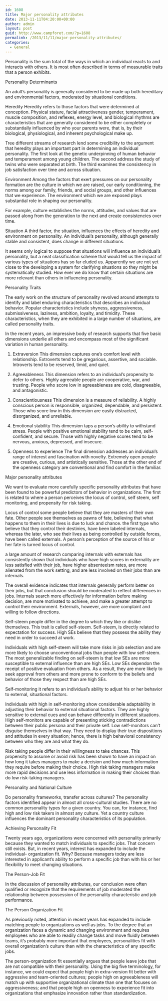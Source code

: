 ```yaml
---
id: 1608
title: Major personality attributes
date: 2013-11-11T04:20:00+00:00
author: admin
layout: post
guid: http://www.campforet.com/?p=1608
permalink: /2013/11/11/major-personality-attributes/
categories:
  - General
---
```

Personality is the sum total of the ways in which an individual reacts to and interacts with others. It is most often described in terms of measurable traits that a person exhibits.

Personality Determinants
  
An adult’s personality is generally considered to be made up both hereditary and environmental factors, moderated by situational conditions.

Heredity Heredity refers to those factors that were determined at conception. Physical stature, facial attractiveness gender, temperament, muscle composition, and reflexes, energy level, and biological rhythms are characteristics that are generally considered to be either completely or substantially influenced by who your parents were, that is, by their biological, physiological, and inherent psychological make up.

Tree different streams of research lend some credibility to the argument that heredity plays an important part in determining an individual personality. The first look at the genetic underpinning of human behavior and temperament among young children. The second address the study of twins who were separated at birth. The third examines the consistency in job satisfaction over time and across situation.

Environment Among the factors that exert pressures on our personality formation are the culture in which we are raised, our early conditioning, the norms among our family, friends, and social groups, and other influences that we experience. The environment which we are exposed plays substantial role in shaping our personality.

For example, culture establishes the norms, attitudes, and values that are passed along from the generation to the next and create consistencies over time.

Situation A third factor, the situation, influences the effects of heredity and environment on personality. An individual’s personality, although generally stable and consistent, does change in different situations.

It seems only logical to suppose that situations will influence an individual&#8217;s personality, but a neat classification scheme that would tell us the impact of various types of situations has so far eluded us. Apparently we are not yet close to the developing a system for clarifying situations so they might be systematically studied. How ever we do know that certain situations are more relevant than others in influencing personality.

Personality Traits
  
The early work on the structure of personality revolved around attempts to identify and label enduring characteristics that describes an individual behavior. Popular characteristics include shyness, aggressiveness, submissiveness, laziness, ambition, loyalty, and timidity. These characteristics, when they are exhibited in a large number of situations, are called personality traits.

In the recent years, an impressive body of research supports that five basic dimensions underlie all others and encompass most of the significant variation in human personality.

1. Extraversion This dimension captures one&#8217;s comfort level with relationship. Extroverts tend to be gregarious, assertive, and sociable. Introverts tend to be reserved, timid, and quiet.
  
2. Agreeableness This dimension refers to an individual&#8217;s propensity to defer to others. Highly agreeable people are cooperative, war, and trusting. People who score low in agreeableness are cold, disagreeable, and antagonistic.
  
3. Conscientiousness This dimension is a measure of reliability. A highly conscious person is responsible, organized, dependable, and persistent. Those who score low in this dimension are easily distracted, disorganized, and unreliable.
  
4. Emotional stability This dimension taps a person&#8217;s ability to withstand stress. People with positive emotional stability tend to be calm, self-confident, and secure. Those with highly negative scores tend to be nervous, anxious, depressed, and insecure.
  
5. Openness to experience The final dimension addresses an individual&#8217;s range of interest and fascination with novelty. Extremely open people are creative, curious, and artistically sensitive. Those at the other end of the openness category are conventional and find comfort in the familiar.

Major personality attributes
  
We want to evaluate more carefully specific personality attributes that have been found to be powerful predictors of behavior in organizations. The first is related to where a person perceives the locus of control, self steem, self monitoring, and propensity for risk taking.

Locus of control some people believe that they are masters of their own fate. Other people see themselves as pawns of fate, believing that what happens to them in their lives is due to luck and chance. the first type who believe that they control their destinies, have been labeled internals, whereas the later, who see their lives as being controlled by outside forces, have been called externals. A person&#8217;s perception of the source of his or her fate is turned locus of control.
  
a large amount of research comparing internals with externals has consistently shown that individuals who have high scores in externality are less satisfied with their job, have higher absenteeism rates, are more alienated from the work setting, and are less involved on their jobs than are internals.
  
The overall evidence indicates that internals generally perform better on their jobs, but that conclusion should be moderated to reflect differences in jobs. Internals search more effectively for information before making decision, are more motivated to achieve, and make a greater attempt to control their environment. Externals, however, are more complaint and willing to follow directions.

Self-steem people differ in the degree to which they like or dislike themselves. This trait is called self-steem. Self-steem, is directly related to expectation for success. High SEs believe that they possess the ability they need in order to succeed at work.
  
Individuals with high self-steem will take more risks in job selection and are more likely to choose unconventional jobs than people with low self-steem. The most generalizable finding on self-steem is that low SEs are more susceptible to external influence than are high SEs. Low SEs dependon the receipt of positive evaluation from others. As a result, they are more likely to seek approval from others and more prone to conform to the beliefs and behavior of those they respect than are high SEs.

Self-monitoring it refers to an individual&#8217;s ability to adjust his or her behavior to external, situational factors.
  
Individuals with high in self-monitoring show considerable adaptability in adjusting their behavior to external situational factors. They are highly sensitive to external cues and can behave differently in different situations. High self-monitors are capable of presenting sticking contradictions between their public persona and their private self. Low self-monitors can&#8217;t disguise themselves in that way. They need to display their true dispositions and attitudes in every situation; hence, there is high behavioral consistency between who they are and what they do.

Risk taking people differ in their willingness to take chances. This propensity to assume or avoid risk has been shown to have an impact on how long it takes managers to make a decision and how much information they require before making their choice. High risk taking managers make more rapid decisions and use less information in making their choices than do low risk-taking managers.

Personality and National Culture
  
Do personality frameworks, transfer across cultures? The personality factors identified appear in almost all cross-cultural studies. There are no common personality types for a given country. You can, for instance, find high and low risk takers in almost any culture. Yet a country culture influences the dominant personality characteristics of its population.

Achieving Personality Fit
  
Twenty years ago, organizations were concerned with personality primarily because they wanted to match individuals to specific jobs. That concern still exists. But, in recent years, interest has expanded to include the individual- organization fit. Why? Because managers today are less interested in applicant’s ability to perform a specific job than with his or her flexibility to meet changing situations.

The Person-Job Fit
  
In the discussion of personality attributes, our conclusion were often qualified or recognize that the requirements of job moderated the relationship between possession of the personality characteristic and job performance.

The Person Organization Fit
  
As previously noted, attention in recent years has expanded to include matching people to organizations as well as jobs. To the degree that an organization faces a dynamic and changing environment and requires employees who are able to readily change tasks and move fluidly between teams, it’s probably more important that employees, personalities fit with overall organization’s culture than with the characteristics of any specific jobs.

The person-organization fit essentially argues that people leave jobs that are not compatible with their personality. Using the big five terminology, for instance, we could expect that people high in extra-version fit better with aggressive and team-oriented cultures; people high on agreeableness will match up with supportive organizational climate than one that focuses on aggressiveness; and that people high on openness to experience fit into organizations that emphasize innovation rather than standardization.